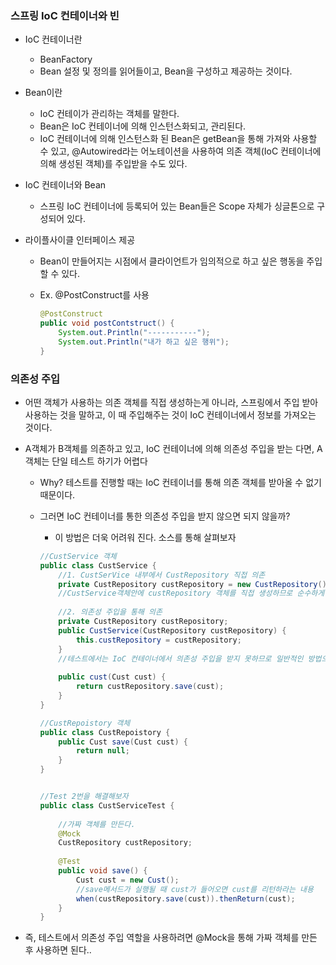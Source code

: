### 스프링 IoC 컨테이너와 빈

- IoC 컨테이너란

  - BeanFactory
  - Bean 설정 및 정의를 읽어들이고, Bean을 구성하고 제공하는 것이다.

- Bean이란

  - IoC 컨테이가 관리하는 객체를 말한다.
  - Bean은 IoC 컨테이너에 의해 인스턴스화되고, 관리된다.
  - IoC 컨테이너에 의해 인스턴스화 된 Bean은 getBean을 통해 가져와 사용할 수 있고, @Autowired라는 어노테이션을 사용하여 의존 객체(IoC 컨테이너에 의해 생성된 객체)를 주입받을 수도 있다.

- IoC 컨테이너와 Bean

  - 스프링 IoC 컨테이너에 등록되어 있는 Bean들은 Scope 자체가 싱글톤으로 구성되어 있다.

- 라이플사이클 인터페이스 제공

  - Bean이 만들어지는 시점에서 클라이언트가 임의적으로 하고 싶은 행동을 주입할 수 있다.

  - Ex. @PostConstruct를 사용

    ```java
    @PostConstruct
    public void postContstruct() {
        System.out.Println("-----------");
        System.out.Println("내가 하고 싶은 행위");
    }
    ```

    



### 의존성 주입

- 어떤 객체가 사용하는 의존 객체를 직접 생성하는게 아니라, 스프링에서 주입 받아 사용하는 것을 말하고, 이 때 주입해주는 것이 IoC 컨테이너에서 정보를 가져오는 것이다.

- A객체가 B객체를 의존하고 있고, IoC 컨테이너에 의해 의존성 주입을 받는 다면, A객체는 단일 테스트 하기가 어렵다

  - Why? 테스트를 진행할 때는 IoC 컨테이너를 통해 의존 객체를 받아올 수 없기 때문이다.

  - 그러면 IoC 컨테이너를 통한 의존성 주입을 받지 않으면 되지 않을까?

    - 이 방법은 더욱 어려워 진다. 소스를 통해 살펴보자

    ```java
    //CustService 객체
    public class CustService {
        //1. CustSerVice 내부에서 CustRepository 직접 의존
        private CustRepository custRepository = new CustRepository();
        //CustService객체안에 custRepository 객체를 직접 생성하므로 순수하게 CustService만을 테스트할 수 없다.
        
        //2. 의존성 주입을 통해 의존
        private CustRepository custRepository;
        public CustService(CustRepository custRepository) {
            this.custRepository = custRepository;
        }
        //테스트에서는 IoC 컨테이너에서 의존성 주입을 받지 못하므로 일반적인 방법으로는 테스트하기가 어렵다. -> 테스트에서 가짜 객체를 만들면 된다!(@Mock)
        
        public cust(Cust cust) {
            return custRepository.save(cust);
        }
    }
    
    //CustRepoistory 객체
    public class CustRepoistory {
        public Cust save(Cust cust) {
            return null;
        }
    }
    
    
    //Test 2번을 해결해보자
    public class CustServiceTest {
        
        //가짜 객체를 만든다.
        @Mock
       	CustRepository custRepository;
        
        @Test
        public void save() {
            Cust cust = new Cust();
            //save메서드가 실행될 때 cust가 들어오면 cust를 리턴하라는 내용
            when(custRepository.save(cust)).thenReturn(cust);       
        }
    }
    ```

    

- 즉, 테스트에서 의존성 주입 역할을 사용하려면 @Mock을 통해 가짜 객체를 만든 후 사용하면 된다..